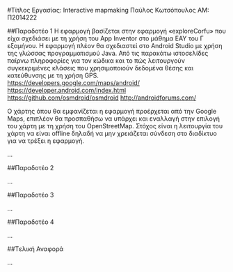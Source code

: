 #Τίτλος Εργασίας: Interactive mapmaking
Παύλος Κωτσόπουλος
ΑΜ: Π2014222

##Παραδοτέο 1
Η εφαρμογή βασίζεται στην εφαρμογή «exploreCorfu» που είχα σχεδιάσει με τη χρήση του App Inventor  στο μάθημα ΕΑΥ  του Γ εξαμήνου.
Η εφαρμογή πλέον θα σχεδιαστεί  στο Android Studio με χρήση της γλώσσας προγραμματισμού Java. 
Από τις παρακάτω  ιστοσελίδες παίρνω  πληροφορίες για τον κώδικα και το πώς λειτουργούν συγκεκριμένες κλάσεις που χρησιμοποιούν δεδομένα θέσης και κατεύθυνσης με τη χρήση GPS.
https://developers.google.com/maps/android/
https://developer.android.com/index.html
https://github.com/osmdroid/osmdroid
http://androidforums.com/

Ο χάρτης όπου θα εμφανίζεται η εφαρμογή προέρχεται από την Google Maps, επιπλέον θα προσπαθήσω να υπάρχει και εναλλαγή στην επιλογή του χάρτη με τη χρήση του OpenStreetMap. Στόχος είναι η λειτουργία του χάρτη να είναι offline δηλαδή να μην χρειάζεται σύνδεση στο διαδίκτυο για να τρέξει η εφαρμογή.

...

##Παραδοτέο 2

…

##Παραδοτέο 3

...

##Παραδοτέο 4

...

##Tελική Αναφορά

...
